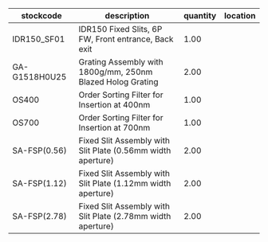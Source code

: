 |stockcode|description|quantity|location|
|---------|-----------|--------|--------|
|IDR150_SF01|IDR150 Fixed Slits, 6P FW, Front entrance, Back exit|1.00||
|GA-G1518H0U25|Grating Assembly with 1800g/mm, 250nm Blazed Holog Grating|2.00||
|OS400|Order Sorting Filter for Insertion at 400nm|1.00||
|OS700|Order Sorting Filter for Insertion at 700nm|1.00||
|SA-FSP(0.56)|Fixed Slit Assembly with Slit Plate (0.56mm width aperture)|2.00||
|SA-FSP(1.12)|Fixed Slit Assembly with Slit Plate (1.12mm width aperture)|2.00||
|SA-FSP(2.78)|Fixed Slit Assembly with Slit Plate (2.78mm width aperture)|2.00||
